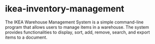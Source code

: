 # ikea-inventory-management
The IKEA Warehouse Management System is a simple command-line program that allows users to manage items in a warehouse. The system provides functionalities to display, sort, add, remove, search, and export items to a document.
